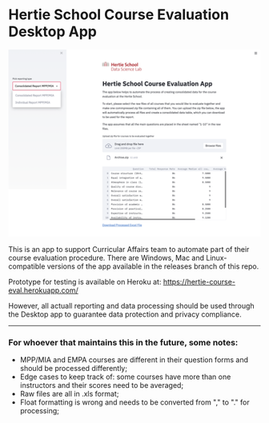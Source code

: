 # Hertie School Course Evaluation Desktop App

![image](./app.png)

This is an app to support Curricular Affairs team to automate part of their course evaluation procedure. There are Windows, Mac and Linux-compatible versions of the app available in the releases branch of this repo. 

Prototype for testing is available on Heroku at: https://hertie-course-eval.herokuapp.com/

However, all actuall reporting and data processing should be used through the Desktop app to guarantee data protection and privacy compliance. 

--- 

### For whoever that maintains this in the future, some notes: 

* MPP/MIA and EMPA courses are different in their question forms and should be processed differently; 
* Edge cases to keep track of: some courses have more than one instructors and their scores need to be averaged;
* Raw files are all in .xls format;
* Float formatting is wrong and needs to be converted from "," to "." for processing;
